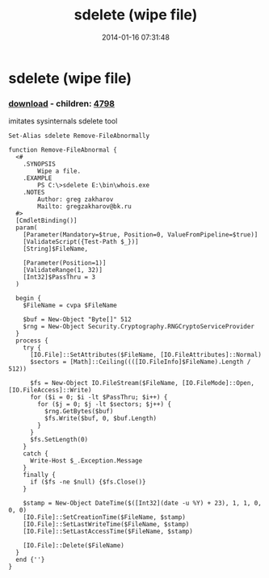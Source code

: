 ﻿---
pid:            4797
poster:         greg zakharov
title:          sdelete (wipe file)
date:           2014-01-16 07:31:48
format:         posh
parent:         0
parent:         0
children:       4798
---

# sdelete (wipe file)

### [download](4797.ps1) - children: [4798](4798.md)

imitates sysinternals sdelete tool

```posh
Set-Alias sdelete Remove-FileAbnormally

function Remove-FileAbnormal {
  <#
    .SYNOPSIS
        Wipe a file.
    .EXAMPLE
        PS C:\>sdelete E:\bin\whois.exe
    .NOTES
        Author: greg zakharov
        Mailto: gregzakharov@bk.ru
  #>
  [CmdletBinding()]
  param(
    [Parameter(Mandatory=$true, Position=0, ValueFromPipeline=$true)]
    [ValidateScript({Test-Path $_})]
    [String]$FileName,
    
    [Parameter(Position=1)]
    [ValidateRange(1, 32)]
    [Int32]$PassThru = 3
  )
  
  begin {
    $FileName = cvpa $FileName
    
    $buf = New-Object "Byte[]" 512
    $rng = New-Object Security.Cryptography.RNGCryptoServiceProvider
  }
  process {
    try {
      [IO.File]::SetAttributes($FileName, [IO.FileAttributes]::Normal)
      $sectors = [Math]::Ceiling((([IO.FileInfo]$FileName).Length / 512))
      
      $fs = New-Object IO.FileStream($FileName, [IO.FileMode]::Open, [IO.FileAccess]::Write)
      for ($i = 0; $i -lt $PassThru; $i++) {
        for ($j = 0; $j -lt $sectors; $j++) {
          $rng.GetBytes($buf)
          $fs.Write($buf, 0, $buf.Length)
        }
      }
      $fs.SetLength(0)
    }
    catch {
      Write-Host $_.Exception.Message
    }
    finally {
      if ($fs -ne $null) {$fs.Close()}
    }
    
    $stamp = New-Object DateTime($([Int32](date -u %Y) + 23), 1, 1, 0, 0, 0)
    [IO.File]::SetCreationTime($FileName, $stamp)
    [IO.File]::SetLastWriteTime($FileName, $stamp)
    [IO.File]::SetLastAccessTime($FileName, $stamp)
    
    [IO.File]::Delete($FileName)
  }
  end {''}
}
```
